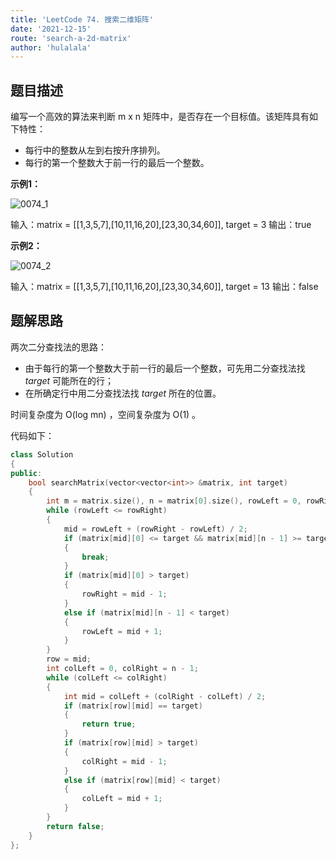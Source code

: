```yaml
---
title: 'LeetCode 74. 搜索二维矩阵'
date: '2021-12-15'
route: 'search-a-2d-matrix'
author: 'hulalala'
---
```


## 题目描述

编写一个高效的算法来判断 m x n 矩阵中，是否存在一个目标值。该矩阵具有如下特性：

* 每行中的整数从左到右按升序排列。
* 每行的第一个整数大于前一行的最后一个整数。

**示例1：**

![0074_1](https://assets.leetcode.com/uploads/2020/10/05/mat.jpg)

输入：matrix = [[1,3,5,7],[10,11,16,20],[23,30,34,60]], target = 3
输出：true

**示例2：**

![0074_2](https://assets.leetcode-cn.com/aliyun-lc-upload/uploads/2020/11/25/mat2.jpg)

输入：matrix = [[1,3,5,7],[10,11,16,20],[23,30,34,60]], target = 13
输出：false


## 题解思路

两次二分查找法的思路：

* 由于每行的第一个整数大于前一行的最后一个整数，可先用二分查找法找 $target$ 可能所在的行；
* 在所确定行中用二分查找法找 $target$ 所在的位置。

时间复杂度为 O(log mn) ，空间复杂度为 O(1) 。

代码如下：

```cpp
class Solution
{
public:
    bool searchMatrix(vector<vector<int>> &matrix, int target)
    {
        int m = matrix.size(), n = matrix[0].size(), rowLeft = 0, rowRight = m - 1, mid = 0, row = mid;
        while (rowLeft <= rowRight)
        {
            mid = rowLeft + (rowRight - rowLeft) / 2;
            if (matrix[mid][0] <= target && matrix[mid][n - 1] >= target)
            {
                break;
            }
            if (matrix[mid][0] > target)
            {
                rowRight = mid - 1;
            }
            else if (matrix[mid][n - 1] < target)
            {
                rowLeft = mid + 1;
            }
        }
        row = mid;
        int colLeft = 0, colRight = n - 1;
        while (colLeft <= colRight)
        {
            int mid = colLeft + (colRight - colLeft) / 2;
            if (matrix[row][mid] == target)
            {
                return true;
            }
            if (matrix[row][mid] > target)
            {
                colRight = mid - 1;
            }
            else if (matrix[row][mid] < target)
            {
                colLeft = mid + 1;
            }
        }
        return false;
    }
};

```
